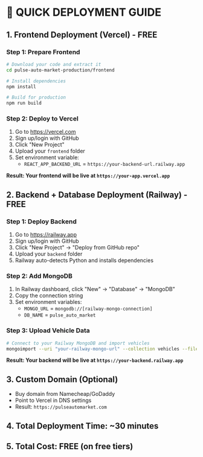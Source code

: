 # 🚀 QUICK DEPLOYMENT GUIDE

## 1. Frontend Deployment (Vercel) - FREE

### Step 1: Prepare Frontend
```bash
# Download your code and extract it
cd pulse-auto-market-production/frontend

# Install dependencies
npm install

# Build for production
npm run build
```

### Step 2: Deploy to Vercel
1. Go to https://vercel.com
2. Sign up/login with GitHub
3. Click "New Project"
4. Upload your `frontend` folder
5. Set environment variable:
   - `REACT_APP_BACKEND_URL` = `https://your-backend-url.railway.app`

**Result: Your frontend will be live at `https://your-app.vercel.app`**

## 2. Backend + Database Deployment (Railway) - FREE

### Step 1: Deploy Backend
1. Go to https://railway.app
2. Sign up/login with GitHub
3. Click "New Project" → "Deploy from GitHub repo"
4. Upload your `backend` folder
5. Railway auto-detects Python and installs dependencies

### Step 2: Add MongoDB
1. In Railway dashboard, click "New" → "Database" → "MongoDB"
2. Copy the connection string
3. Set environment variables:
   - `MONGO_URL` = `mongodb://[railway-mongo-connection]`
   - `DB_NAME` = `pulse_auto_market`

### Step 3: Upload Vehicle Data
```bash
# Connect to your Railway MongoDB and import vehicles
mongoimport --uri "your-railway-mongo-url" --collection vehicles --file vehicles.json
```

**Result: Your backend will be live at `https://your-backend.railway.app`**

## 3. Custom Domain (Optional)
- Buy domain from Namecheap/GoDaddy
- Point to Vercel in DNS settings
- Result: `https://pulseautomarket.com`

## 4. Total Deployment Time: ~30 minutes
## 5. Total Cost: FREE (on free tiers)